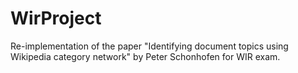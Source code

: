 # WirProject
Re-implementation of the paper "Identifying document topics using Wikipedia category network" by Peter Schonhofen for WIR exam.
